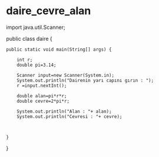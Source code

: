 # daire_cevre_alan


import java.util.Scanner;

public class daire {

    public static void main(String[] args) {

        int r;
        double pi=3.14;

        Scanner input=new Scanner(System.in);
        System.out.println("Dairenin yarı capını gırın : ");
        r =input.nextInt();

        double alan=pi*r*r;
        double cevre=2*pi*r;

        System.out.println("Alan : "+ alan);
        System.out.println("Cevresi : "+ cevre);



    }
}
